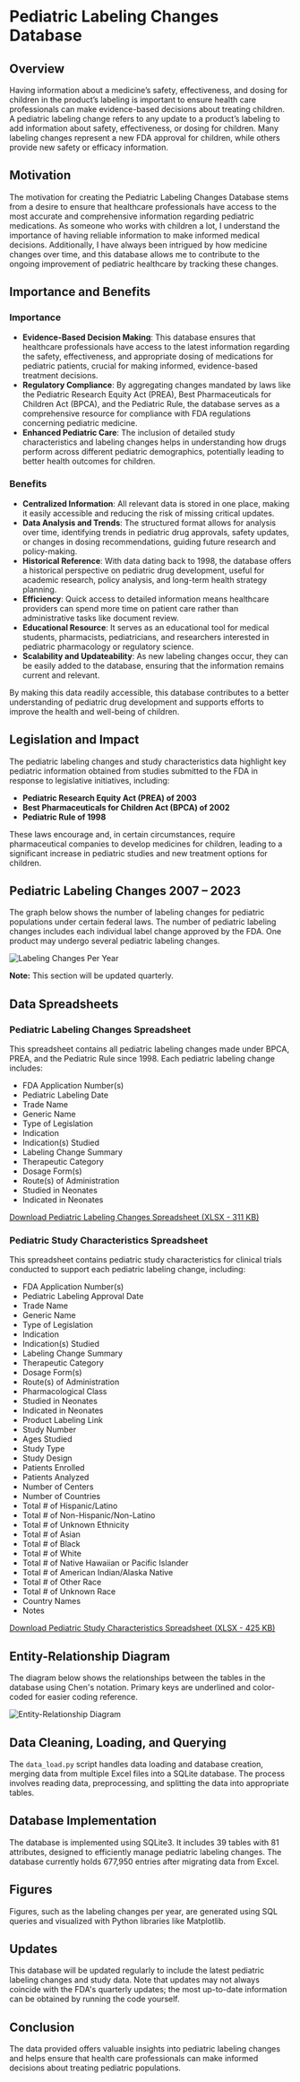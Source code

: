 # Pediatric Labeling Changes Database

## Overview

Having information about a medicine’s safety, effectiveness, and dosing for children in the product’s labeling is important to ensure health care professionals can make evidence-based decisions about treating children. A pediatric labeling change refers to any update to a product’s labeling to add information about safety, effectiveness, or dosing for children. Many labeling changes represent a new FDA approval for children, while others provide new safety or efficacy information.

## Motivation

The motivation for creating the Pediatric Labeling Changes Database stems from a desire to ensure that healthcare professionals have access to the most accurate and comprehensive information regarding pediatric medications. As someone who works with children a lot, I understand the importance of having reliable information to make informed medical decisions. Additionally, I have always been intrigued by how medicine changes over time, and this database allows me to contribute to the ongoing improvement of pediatric healthcare by tracking these changes.

## Importance and Benefits

### Importance

- **Evidence-Based Decision Making**: This database ensures that healthcare professionals have access to the latest information regarding the safety, effectiveness, and appropriate dosing of medications for pediatric patients, crucial for making informed, evidence-based treatment decisions.
- **Regulatory Compliance**: By aggregating changes mandated by laws like the Pediatric Research Equity Act (PREA), Best Pharmaceuticals for Children Act (BPCA), and the Pediatric Rule, the database serves as a comprehensive resource for compliance with FDA regulations concerning pediatric medicine.
- **Enhanced Pediatric Care**: The inclusion of detailed study characteristics and labeling changes helps in understanding how drugs perform across different pediatric demographics, potentially leading to better health outcomes for children.

### Benefits

- **Centralized Information**: All relevant data is stored in one place, making it easily accessible and reducing the risk of missing critical updates.
- **Data Analysis and Trends**: The structured format allows for analysis over time, identifying trends in pediatric drug approvals, safety updates, or changes in dosing recommendations, guiding future research and policy-making.
- **Historical Reference**: With data dating back to 1998, the database offers a historical perspective on pediatric drug development, useful for academic research, policy analysis, and long-term health strategy planning.
- **Efficiency**: Quick access to detailed information means healthcare providers can spend more time on patient care rather than administrative tasks like document review.
- **Educational Resource**: It serves as an educational tool for medical students, pharmacists, pediatricians, and researchers interested in pediatric pharmacology or regulatory science.
- **Scalability and Updateability**: As new labeling changes occur, they can be easily added to the database, ensuring that the information remains current and relevant.

By making this data readily accessible, this database contributes to a better understanding of pediatric drug development and supports efforts to improve the health and well-being of children.

## Legislation and Impact

The pediatric labeling changes and study characteristics data highlight key pediatric information obtained from studies submitted to the FDA in response to legislative initiatives, including:

- **Pediatric Research Equity Act (PREA) of 2003**
- **Best Pharmaceuticals for Children Act (BPCA) of 2002**
- **Pediatric Rule of 1998**

These laws encourage and, in certain circumstances, require pharmaceutical companies to develop medicines for children, leading to a significant increase in pediatric studies and new treatment options for children.

## Pediatric Labeling Changes 2007 – 2023

The graph below shows the number of labeling changes for pediatric populations under certain federal laws. The number of pediatric labeling changes includes each individual label change approved by the FDA. One product may undergo several pediatric labeling changes.

![Labeling Changes Per Year](Analytics/LabelingChangesPerYear.png)

**Note:** This section will be updated quarterly.

## Data Spreadsheets

### Pediatric Labeling Changes Spreadsheet

This spreadsheet contains all pediatric labeling changes made under BPCA, PREA, and the Pediatric Rule since 1998. Each pediatric labeling change includes:

- FDA Application Number(s)
- Pediatric Labeling Date
- Trade Name
- Generic Name
- Type of Legislation
- Indication
- Indication(s) Studied
- Labeling Change Summary
- Therapeutic Category
- Dosage Form(s)
- Route(s) of Administration
- Studied in Neonates
- Indicated in Neonates

[Download Pediatric Labeling Changes Spreadsheet (XLSX - 311 KB)](https://www.fda.gov/media/175738/download?attachment)

### Pediatric Study Characteristics Spreadsheet

This spreadsheet contains pediatric study characteristics for clinical trials conducted to support each pediatric labeling change, including:

- FDA Application Number(s)
- Pediatric Labeling Approval Date
- Trade Name
- Generic Name
- Type of Legislation
- Indication
- Indication(s) Studied
- Labeling Change Summary
- Therapeutic Category
- Dosage Form(s)
- Route(s) of Administration
- Pharmacological Class
- Studied in Neonates
- Indicated in Neonates
- Product Labeling Link
- Study Number
- Ages Studied
- Study Type
- Study Design
- Patients Enrolled
- Patients Analyzed
- Number of Centers
- Number of Countries
- Total # of Hispanic/Latino
- Total # of Non-Hispanic/Non-Latino
- Total # of Unknown Ethnicity
- Total # of Asian
- Total # of Black
- Total # of White
- Total # of Native Hawaiian or Pacific Islander
- Total # of American Indian/Alaska Native
- Total # of Other Race
- Total # of Unknown Race
- Country Names
- Notes

[Download Pediatric Study Characteristics Spreadsheet (XLSX - 425 KB)](https://www.fda.gov/media/175739/download?attachment)

## Entity-Relationship Diagram

The diagram below shows the relationships between the tables in the database using Chen's notation. Primary keys are underlined and color-coded for easier coding reference.

![Entity-Relationship Diagram](Analytics/ER-Diagram.jpg)

## Data Cleaning, Loading, and Querying

The `data_load.py` script handles data loading and database creation, merging data from multiple Excel files into a SQLite database. The process involves reading data, preprocessing, and splitting the data into appropriate tables.

## Database Implementation

The database is implemented using SQLite3. It includes 39 tables with 81 attributes, designed to efficiently manage pediatric labeling changes. The database currently holds 677,950 entries after migrating data from Excel.

## Figures

Figures, such as the labeling changes per year, are generated using SQL queries and visualized with Python libraries like Matplotlib.

## Updates

This database will be updated regularly to include the latest pediatric labeling changes and study data. Note that updates may not always coincide with the FDA's quarterly updates; the most up-to-date information can be obtained by running the code yourself.

## Conclusion

The data provided offers valuable insights into pediatric labeling changes and helps ensure that health care professionals can make informed decisions about treating pediatric populations.
